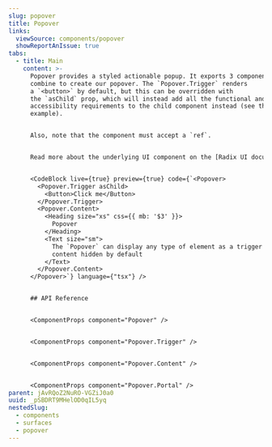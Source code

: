 ```yaml
---
slug: popover
title: Popover
links:
  viewSource: components/popover
  showReportAnIssue: true
tabs:
  - title: Main
    content: >-
      Popover provides a styled actionable popup. It exports 3 components that
      combine to create our popover. The `Popover.Trigger` renders
      a `<button>` by default, but this can be overridden with
      the `asChild` prop, which will instead add all the functional and
      accessibility requirements to the child component instead (see the below
      example).


      Also, note that the component must accept a `ref`.


      Read more about the underlying UI component on the [Radix UI documentation site](https://radix-ui.com/primitives/docs/components/popover).


      <CodeBlock live={true} preview={true} code={`<Popover>
        <Popover.Trigger asChild>
          <Button>Click me</Button>
        </Popover.Trigger>
        <Popover.Content>
          <Heading size="xs" css={{ mb: '$3' }}>
            Popover
          </Heading>
          <Text size="sm">
            The `Popover` can display any type of element as a trigger and has the
            content hidden by default
          </Text>
        </Popover.Content>
      </Popover>`} language={"tsx"} />


      ## API Reference


      <ComponentProps component="Popover" />


      <ComponentProps component="Popover.Trigger" />


      <ComponentProps component="Popover.Content" />


      <ComponentProps component="Popover.Portal" />
parent: jAvRQoZ2NuRO-VGZiJ0a0
uuid: _pSBDRT9MHelOD0qIL5yq
nestedSlug:
  - components
  - surfaces
  - popover
---
```

